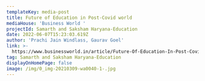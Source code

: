 ```yaml
---
templateKey: media-post
title: Future of Education in Post-Covid world
mediaHouse: 'Business World '
projectId: Samarth and Saksham Haryana-Education
date: 2022-06-07T15:23:03.619Z
author: 'Prachi Jain Windlass, Gaurav Goel'
link: >-
  https://www.businessworld.in/article/Future-Of-Education-In-Post-Covid-World-/07-06-2022-431636/
tag: Samarth and Saksham Haryana-Education
displayOnHomePage: false
image: /img/0_img-20210309-wa0040-1-.jpg
---
```


